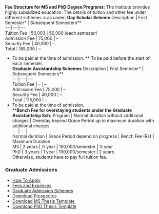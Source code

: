 **Fee Structure for MS and PhD Degree Programs:**
The Institute provides highly subsidized education. The details of tuition and other fee under different schemes is as under;
**Day Scholar Scheme**
Description |  First Semester* |  Subsequent Semesters**  
---|---|---  
Tuition Fee |  50,000 |  50,000 (each semester)  
Admission Fee |  75,000 |  –  
Security Fee |  40,000 |  –  
Total |  165,000 |  –  
* To be paid at the time of admission.  ** To be paid before the start of each semester.  
**Graduate Assistantship Schemes**
Description |  First Semester* |  Subsequent Semesters**  
---|---|---  
Tuition Fee |  – |  –  
Admission Fee |  75,000 |  –  
Security Fee |  40,000 |  –  
Total |  115,000 |  –  
* To be paid at the time of admission.   
****Bench Fee for overstaying students under the Graduate Assistantship Sch.**
Program |  Normal duration without additional charges |  Overstay beyond Grace Period up to maximum duration with additional charges  
---|---|---  
Normal duration |  Grace Period depend on progress |  Bench Fee (Rs) |  Maximum Duration  
MS |  2 years |  ½ year |  100,000/semester |  ½ year  
PhD |  3 years |  1 year |  100,000/semester |  2 years  
Otherwise, students have to pay full tuition fee.
### Graduate Admissions
  * [How To Apply](https://giki.edu.pk/admissions/admissions-graduate/how-to-apply/)
  * [Fees and Expenses](https://giki.edu.pk/admissions/admissions-graduate/grad-fees-and-expenses/)
  * [Graduate Admission Schemes](https://giki.edu.pk/admissions/admissions-graduate/grad-aid-scholarships/)
  * [Download Prospectus](https://giki.edu.pk/wp-content/uploads/2023/11/GraduateProspectus2024.pdf)
  * [Download MS Thesis Template](https://giki.edu.pk/wp-content/uploads/2022/05/MS-Thesis-Format.pdf)
  * [Download PhD Thesis Template](https://giki.edu.pk/wp-content/uploads/2022/05/PhD-Thesis-Format.pdf)


